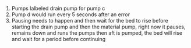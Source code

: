 1. Pumps lalbeled drain pump for pump c
2. Pump d would run every 5 seconds after an error
3. Pausing needs to happen and then wait for the bed to rise before starting the drain pump and then the material pump, right now it pauses, remains down and runs the pumps then aft is pumped, the bed will rise and wait for a period before continuing